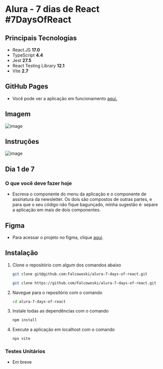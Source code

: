 # Alura - 7 dias de React #7DaysOfReact

## Principais Tecnologias

- React.JS **17.0**
- TypeScript **4.4**
- Jest **27.5**
- React Testing Library **12.1**
- Vite **2.7**

## GitHub Pages

- Você pode ver a aplicação em funcionamento [aqui.](https://falcowoski.github.io/alura-7-days-of-react/)

## Imagem

![image](https://user-images.githubusercontent.com/85199880/158044575-c16394d1-6730-4a2a-8f1a-db4e897d5299.png)

## Instruções

![image](https://user-images.githubusercontent.com/85199880/158034745-d3a3a531-7fc9-44a1-9c98-0ebcc43f27e8.png)

## Dia 1 de 7

### O que você deve fazer hoje

- Escreva o componente do menu da aplicação e o componente de assinatura da newsletter. Os dois são compostos de outras partes, e para que o seu código não fique bagunçado, minha sugestão é: separe a aplicação em mais de dois componentes.

## Figma

- Para acessar o projeto no figma, clique [aqui](https://www.figma.com/file/0yOQR6fGtbdrmqeStiO0jf/7Days-React?node-id=0%3A1).

## Instalação

1. Clone o repositório com algum dos comandos abaixo

    ```sh
    git clone git@github.com:Falcowoski/alura-7-days-of-react.git
    ```

    ```sh
    git clone https://github.com/Falcowoski/alura-7-days-of-react.git
    ```

2. Navegue para o repositório com o comando

    ```sh
    cd alura-7-days-of-react
    ```

3. Instale todas as dependências com o comando

    ```sh
    npm install
    ```

4. Execute a aplicação em localhost com o comando

    ```sh
    npx vite
    ```

### Testes Unitários

- Em breve
  